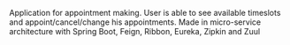 Application for appointment making.  User is able to see available timeslots and appoint/cancel/change his appointments. Made in micro-service architecture with Spring Boot, Feign, Ribbon, Eureka, Zipkin and Zuul